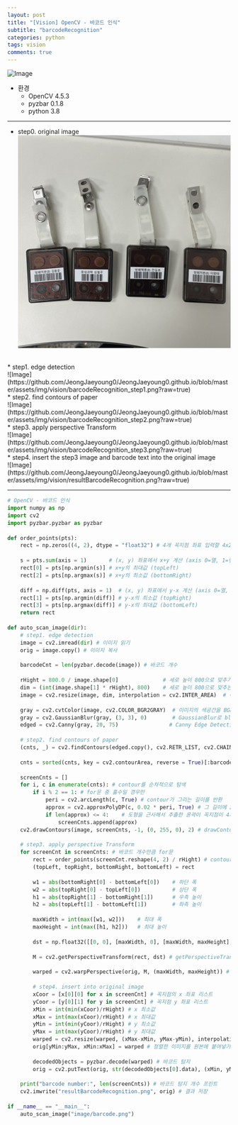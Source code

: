 ```yaml
---
layout: post
title: "[Vision] OpenCV - 바코드 인식"
subtitle: "barcodeRecognition"
categories: python
tags: vision
comments: true
---
```


![Image](https://github.com/JeongJaeyoung0/JeongJaeyoung0.github.io/blob/master/assets/img/vision/barcodeRecognition.png?raw=true)

* 환경
    * OpenCV 4.5.3
    * pyzbar 0.1.8
    * python 3.8

* * *
* step0. original image<br>
![Image](https://github.com/JeongJaeyoung0/JeongJaeyoung0.github.io/blob/master/assets/img/vision/barcode.jpg?raw=true)
<br>
* step1. edge detection<br>
![Image](https://github.com/JeongJaeyoung0/JeongJaeyoung0.github.io/blob/master/assets/img/vision/barcodeRecognition_step1.png?raw=true)
<br>
* step2. find contours of paper<br>
![Image](https://github.com/JeongJaeyoung0/JeongJaeyoung0.github.io/blob/master/assets/img/vision/barcodeRecognition_step2.png?raw=true)
<br>
* step3. apply perspective Transform<br>
![Image](https://github.com/JeongJaeyoung0/JeongJaeyoung0.github.io/blob/master/assets/img/vision/barcodeRecognition_step3.png?raw=true)
<br>
* step4. insert the step3 image and barcode text into the original image<br>
![Image](https://github.com/JeongJaeyoung0/JeongJaeyoung0.github.io/blob/master/assets/img/vision/resultBarcodeRecognition.png?raw=true)

* * *

```python
# OpenCV - 바코드 인식
import numpy as np
import cv2
import pyzbar.pyzbar as pyzbar

def order_points(pts):
    rect = np.zeros((4, 2), dtype = "float32") # 4개 꼭지점 좌표 입력할 4x2 행렬 생성

    s = pts.sum(axis = 1)       # (x, y) 좌표에서 x+y 계산 (axis 0=열, 1=행)
    rect[0] = pts[np.argmin(s)] # x+y의 최대값 (topLeft)
    rect[2] = pts[np.argmax(s)] # x+y의 최소값 (bottomRight)

    diff = np.diff(pts, axis = 1)  # (x, y) 좌표에서 y-x 계산 (axis 0=열, 1=행)
    rect[1] = pts[np.argmin(diff)] # y-x의 최소값 (topRight)
    rect[3] = pts[np.argmax(diff)] # y-x의 최대값 (bottomLeft)
    return rect

def auto_scan_image(dir):
    # step1. edge detection
    image = cv2.imread(dir) # 이미지 읽기
    orig = image.copy() # 이미지 복사
    
    barcodeCnt = len(pyzbar.decode(image)) # 바코드 개수

    rHight = 800.0 / image.shape[0]              # 세로 높이 800으로 맞추기 위해
    dim = (int(image.shape[1] * rHight), 800)    # 세로 높이 800으로 맞추는 비율만큼 가로 길이에 곱함
    image = cv2.resize(image, dim, interpolation = cv2.INTER_AREA)  # 이미지 resize
    
    gray = cv2.cvtColor(image, cv2.COLOR_BGR2GRAY)  # 이미지의 색공간을 BGR에서 GRAY로 변화
    gray = cv2.GaussianBlur(gray, (3, 3), 0)        # GaussianBlur로 blur 효과 부여(윤곽 검출을 위함)
    edged = cv2.Canny(gray, 20, 75)                # Canny Edge Detection을 통해 edge 검출

    # step2. find contours of paper
    (cnts, _) = cv2.findContours(edged.copy(), cv2.RETR_LIST, cv2.CHAIN_APPROX_SIMPLE) # findContours를 통해 contours들을 반환받음

    cnts = sorted(cnts, key = cv2.contourArea, reverse = True)[:barcodeCnt*2] # 반환 받은 contour를 윤곽이 그린 면적(cv2.contourArea)이 큰 순서대로 정렬해서 barcodeCnt개수*2개 받아옴

    screenCnts = []
    for i, c in enumerate(cnts): # contour를 순차적으로 탐색
        if i % 2 == 1: # for문 중 홀수일 경우만
            peri = cv2.arcLength(c, True) # contour가 그리는 길이를 반환
            approx = cv2.approxPolyDP(c, 0.02 * peri, True) # 그 길이에 2% 정도 오차를 해서 approxPolyDP를 통해 도형을 근사해서 구함
            if len(approx) <= 4:    # 도형을 근사해서 추출한 윤곽이 꼭지점이 4개라면 그것이 명함의 윤곽으로 지정
                screenCnts.append(approx)
    cv2.drawContours(image, screenCnts, -1, (0, 255, 0), 2) # drawContours를 통해 contours를 그림

    # step3. apply perspective Transform
    for screenCnt in screenCnts: # 바코드 개수만큼 for문
        rect = order_points(screenCnt.reshape(4, 2) / rHight) # contours에서 4개의 꼭지점을 4x2의 배열로 재정렬하여 rHight로 나눔 (원본 이미지로 변환하기 위해)
        (topLeft, topRight, bottomRight, bottomLeft) = rect

        w1 = abs(bottomRight[0] - bottomLeft[0])    # 하단 폭
        w2 = abs(topRight[0] - topLeft[0])          # 상단 폭
        h1 = abs(topRight[1] - bottomRight[1])      # 우측 높이
        h2 = abs(topLeft[1] - bottomLeft[1])        # 좌측 높이

        maxWidth = int(max([w1, w2]))    # 최대 폭
        maxHeight = int(max([h1, h2]))   # 최대 높이

        dst = np.float32([[0, 0], [maxWidth, 0], [maxWidth, maxHeight], [0, maxHeight]]) # 변환될 크기만큼 행렬 생성

        M = cv2.getPerspectiveTransform(rect, dst) # getPerspectiveTransform()함수를 통해서 나머지 픽셀을 옮기는 매트릭스 M에 반환
        
        warped = cv2.warpPerspective(orig, M, (maxWidth, maxHeight)) # M을 warpPerspective()에 넣음으로써 최종적으로 반듯한 사각형으로 변환된 이미지를 받음

        # step4. insert into original image
        xCoor = [x[0][0] for x in screenCnt] # 꼭지점의 x 좌표 리스트
        yCoor = [y[0][1] for y in screenCnt] # 꼭지점 y 좌표 리스트
        xMin = int(min(xCoor)/rHight) # x 최소값
        xMax = int(max(xCoor)/rHight) # x 최대값
        yMin = int(min(yCoor)/rHight) # y 최소값
        yMax = int(max(yCoor)/rHight) # y 최대값
        warped = cv2.resize(warped, (xMax-xMin, yMax-yMin), interpolation = cv2.INTER_AREA)  # 이미지 resize
        orig[yMin:yMax, xMin:xMax] = warped # 정렬한 이미지를 원본에 붙여넣기 (각 위치별 x, y의 최소값 기준)

        decodedObjects = pyzbar.decode(warped) # 바코드 탐지
        orig = cv2.putText(orig, str(decodedObjects[0].data), (xMin, yMax+50), cv2.FONT_HERSHEY_COMPLEX, 2, (255, 0, 0), 2) # 디코드 글자 삽입

    print("barcode number:", len(screenCnts)) # 바코드 탐지 개수 프린트
    cv2.imwrite("resultBarcodeRecognition.png", orig) # 결과 저장

if __name__ == "__main__":
    auto_scan_image("image/barcode.png")
```